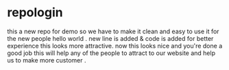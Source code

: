 # repologin
this a new repo for demo 
so we have to make it clean and easy to use it for the new people
hello world .
new line is added & code is added for better experience 
this looks more attractive.
now this looks nice and you're done a good job 
this will help any of the people to attract to our website and help us to make more customer
.
 